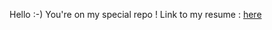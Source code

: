 Hello :-) You're on my special repo !
Link to my resume : [here](https://sztan.github.io "Stan's resume")
